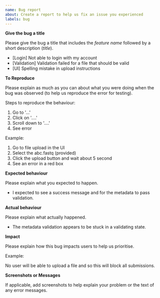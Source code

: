 ```yaml
---
name: Bug report
about: Create a report to help us fix an issue you experienced
labels: bug
---
```


**Give the bug a title**

Please give the bug a title that includes the *feature name* followed by a short description (*title*).

* [Login] Not able to login with my account
* [Validation] Validation failed for a file that should be valid
* [UI] Spelling mistake in upload instructions


**To Reproduce**

Please explain as much as you can about what you were doing when the bug was observed (to help us reproduce the error for testing).

Steps to reproduce the behaviour:
1. Go to '...'
2. Click on '....'
3. Scroll down to '....'
4. See error

Example:

1. Go to file upload in the UI 
2. Select the abc.fastq (provided)
3. Click the upload button and wait about 5 second
4. See an error in a red box

**Expected behaviour**

Please explain what you expected to happen.
    
* I expected to see a success message and for the metadata to pass validation.

**Actual behaviour**

Please explain what actually happened.

* The metadata validation appears to be stuck in a validating state.

**Impact**

Please explain how this bug impacts users to help us prioritise.

Example: 

No user will be able to upload a file and so this will block all submissions.

**Screenshots or Messages**

If applicable, add screenshots to help explain your problem or the text of any error messages.


